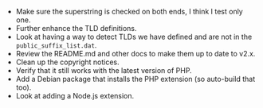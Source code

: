 
* Make sure the superstring is checked on both ends, I think I test only one.
* Further enhance the TLD definitions.
* Look at having a way to detect TLDs we have defined and are not in the
  `public_suffix_list.dat`.
* Review the README.md and other docs to make them up to date to v2.x.
* Clean up the copyright notices.
* Verify that it still works with the latest version of PHP.
* Add a Debian package that installs the PHP extension (so auto-build that too).
* Look at adding a Node.js extension.


